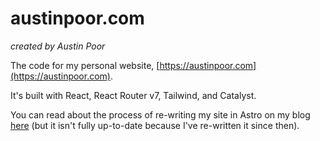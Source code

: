 # austinpoor.com

_created by Austin Poor_

The code for my personal website, [https://austinpoor.com](https://austinpoor.com).

It's built with React, React Router v7, Tailwind, and Catalyst.

You can read about the process of re-writing my site in Astro on my blog 
[here](https://austinpoor.com/blog/astro-rewrite) (but it isn't fully up-to-date
because I've re-written it since then). 


